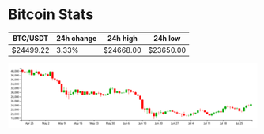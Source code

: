 # Bitcoin Stats

BTC/USDT|24h change|24h high|24h low|
|---|---|---|---|
|$24499.22|3.33%|$24668.00|$23650.00|

<img src="./chart.svg">
